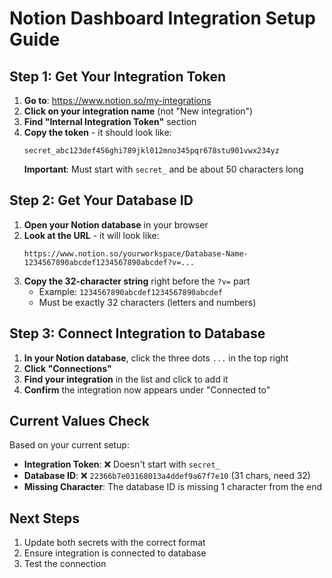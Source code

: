 # Notion Dashboard Integration Setup Guide

## Step 1: Get Your Integration Token

1. **Go to**: https://www.notion.so/my-integrations
2. **Click on your integration name** (not "New integration")
3. **Find "Internal Integration Token"** section
4. **Copy the token** - it should look like:
   ```
   secret_abc123def456ghi789jkl012mno345pqr678stu901vwx234yz
   ```
   **Important**: Must start with `secret_` and be about 50 characters long

## Step 2: Get Your Database ID

1. **Open your Notion database** in your browser
2. **Look at the URL** - it will look like:
   ```
   https://www.notion.so/yourworkspace/Database-Name-1234567890abcdef1234567890abcdef?v=...
   ```
3. **Copy the 32-character string** right before the `?v=` part
   - Example: `1234567890abcdef1234567890abcdef`
   - Must be exactly 32 characters (letters and numbers)

## Step 3: Connect Integration to Database

1. **In your Notion database**, click the three dots `...` in the top right
2. **Click "Connections"**
3. **Find your integration** in the list and click to add it
4. **Confirm** the integration now appears under "Connected to"

## Current Values Check

Based on your current setup:
- **Integration Token**: ❌ Doesn't start with `secret_`
- **Database ID**: ❌ `22366b7e03168013a4ddef9a67f7e10` (31 chars, need 32)
- **Missing Character**: The database ID is missing 1 character from the end

## Next Steps

1. Update both secrets with the correct format
2. Ensure integration is connected to database
3. Test the connection